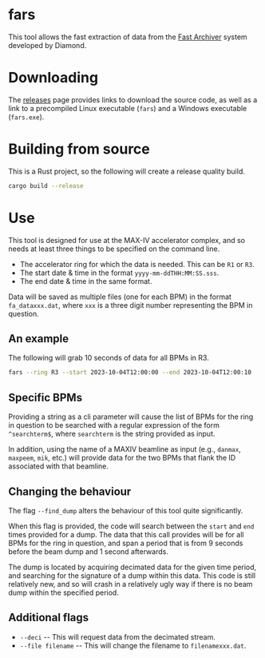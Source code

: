 # fars
This tool allows the fast extraction of data from the [Fast Archiver](https://github.com/dls-controls/fa-archiver) system developed by Diamond.

# Downloading
The [releases](https://github.com/stevemolloy/fars/releases) page provides links to download the source code, as well as a link to a precompiled Linux executable (`fars`) and a Windows executable (`fars.exe`).

# Building from source
This is a Rust project, so the following will create a release quality build.
```bash
cargo build --release
```

# Use
This tool is designed for use at the MAX-IV accelerator complex, and so needs at least three things to be specified on the command line.
- The accelerator ring for which the data is needed.  This can be `R1` or `R3`.
- The start date & time in the format `yyyy-mm-ddTHH:MM:SS.sss`.
- The end date & time in the same format.

Data will be saved as multiple files (one for each BPM) in the format `fa_dataxxx.dat`, where `xxx` is a three digit number representing the BPM in question.

## An example
The following will grab 10 seconds of data for all BPMs in R3.
```bash
fars --ring R3 --start 2023-10-04T12:00:00 --end 2023-10-04T12:00:10
```

## Specific BPMs
Providing a string as a cli parameter will cause the list of BPMs for the ring in question to be searched with a regular expression of the form `^searchterm$`, where `searchterm` is the string provided as input.

In addition, using the name of a MAXIV beamline as input (e.g., `danmax`, `maxpeem`, `mik`, etc.) will provide data for the two BPMs that flank the ID associated with that beamline.

## Changing the behaviour
The flag `--find_dump` alters the behaviour of this tool quite significantly.

When this flag is provided, the code will search between the `start` and `end` times provided for a dump.  The data that this call provides will be for all BPMs for the ring in question, and span a period that is from 9 seconds before the beam dump and 1 second afterwards.

The dump is located by acquiring decimated data for the given time period, and searching for the signature of a dump within this data.  This code is still relatively new, and so will crash in a relatively ugly way if there is no beam dump within the specified period.

## Additional flags

- `--deci` -- This will request data from the decimated stream.
- `--file filename` -- This will change the filename to `filenamexxx.dat`.
